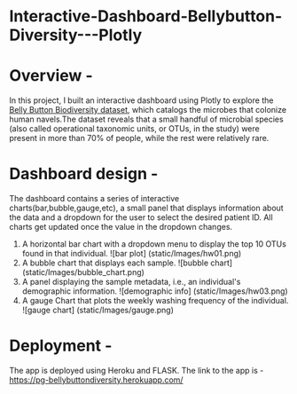 # Interactive-Dashboard-Bellybutton-Diversity---Plotly

# Overview -

In this project, I built an interactive dashboard using Plotly to explore the [Belly Button Biodiversity dataset](http://robdunnlab.com/projects/belly-button-biodiversity/), which catalogs the microbes that colonize human navels.The dataset reveals that a small handful of microbial species (also called operational taxonomic units, or OTUs, in the study) were present in more than 70% of people, while the rest were relatively rare.

# Dashboard design - 
The dashboard contains a series of interactive charts(bar,bubble,gauge,etc), a small panel that displays information about the data and a dropdown for the user to select the desired patient ID. All charts get updated once the value in the dropdown changes.

1. A horizontal bar chart with a dropdown menu to display the top 10 OTUs found in that individual.
![bar plot] (static/Images/hw01.png)
2. A bubble chart that displays each sample.
![bubble chart] (static/Images/bubble_chart.png)
3. A panel displaying the sample metadata, i.e., an individual's demographic information.
![demographic info] (static/Images/hw03.png)
4. A gauge Chart that plots the weekly washing frequency of the individual.
![gauge chart] (static/Images/gauge.png)

# Deployment -
The app is deployed using Heroku and FLASK. The link to the app is - https://pg-bellybuttondiversity.herokuapp.com/

